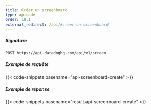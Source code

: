 ```yaml
---
title: Créer un screenboard
type: apicode
order: 18.1
external_redirect: /api/#creer-un-screenboard
---
```


##### Signature
`POST https://api.datadoghq.com/api/v1/screen`
##### Exemple de requête
{{< code-snippets basename="api-screenboard-create" >}}
##### Exemple de réponse
{{< code-snippets basename="result.api-screenboard-create" >}}

